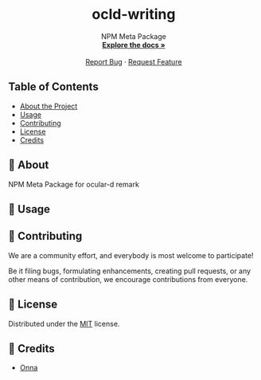 <!-- PROJECT LOGO -->

<br />
<p align="center">
  <h1 align="center">ocld-writing</h1>

  <p align="center">
    NPM Meta Package
    <br />
    <a href="https://github.com/ocular-d/ocld-writing"><strong>Explore the docs »</strong></a>
    <br />
    <br />
    <a href="https://github.com/ocular-d/ocld-writing/issues">Report Bug</a>
    ·
    <a href="https://github.com/ocular-d/ocld-writing/issues">Request Feature</a>
  </p>
</p>

<!-- TABLE OF CONTENTS -->

## Table of Contents

- [About the Project](#📄-about)
- [Usage](#🚀-usage)
- [Contributing](#🤝-contributing)
- [License](#📝-license)
- [Credits](#🙏-credits)

## 📄 About

NPM Meta Package for ocular-d remark

## 🚀 Usage

## 🤝 Contributing

We are a community effort, and everybody is most welcome to participate!

Be it filing bugs, formulating enhancements, creating pull requests, or any other means of contribution, we encourage contributions from everyone.

## 📝 License

Distributed under the [MIT](https://choosealicense.com/licenses/mit/ "Link to license") license.

## 🙏 Credits

- [Onna](https://onna.com "Link to Onna")
